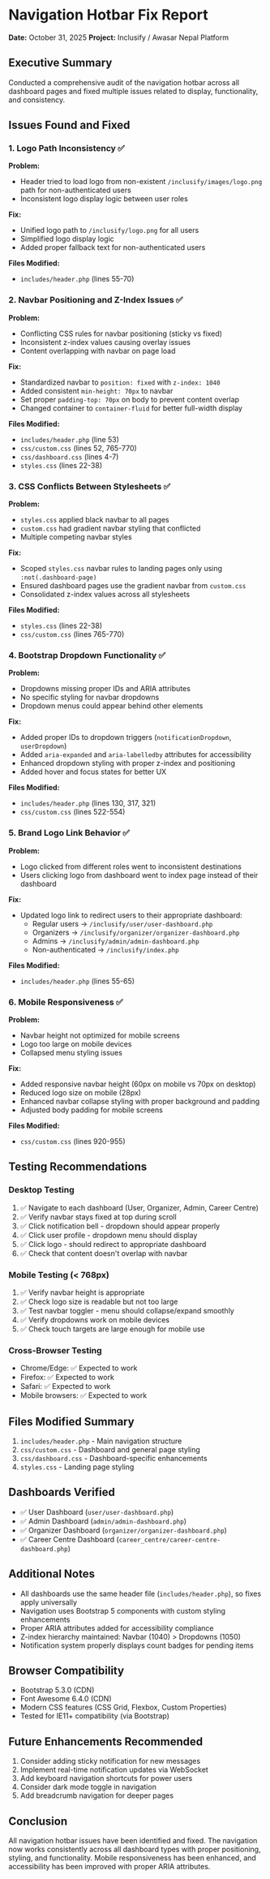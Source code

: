 # Navigation Hotbar Fix Report
**Date:** October 31, 2025
**Project:** Inclusify / Awasar Nepal Platform

## Executive Summary
Conducted a comprehensive audit of the navigation hotbar across all dashboard pages and fixed multiple issues related to display, functionality, and consistency.

## Issues Found and Fixed

### 1. Logo Path Inconsistency ✅
**Problem:** 
- Header tried to load logo from non-existent `/inclusify/images/logo.png` path for non-authenticated users
- Inconsistent logo display logic between user roles

**Fix:**
- Unified logo path to `/inclusify/logo.png` for all users
- Simplified logo display logic
- Added proper fallback text for non-authenticated users

**Files Modified:**
- `includes/header.php` (lines 55-70)

### 2. Navbar Positioning and Z-Index Issues ✅
**Problem:**
- Conflicting CSS rules for navbar positioning (sticky vs fixed)
- Inconsistent z-index values causing overlay issues
- Content overlapping with navbar on page load

**Fix:**
- Standardized navbar to `position: fixed` with `z-index: 1040`
- Added consistent `min-height: 70px` to navbar
- Set proper `padding-top: 70px` on body to prevent content overlap
- Changed container to `container-fluid` for better full-width display

**Files Modified:**
- `includes/header.php` (line 53)
- `css/custom.css` (lines 52, 765-770)
- `css/dashboard.css` (lines 4-7)
- `styles.css` (lines 22-38)

### 3. CSS Conflicts Between Stylesheets ✅
**Problem:**
- `styles.css` applied black navbar to all pages
- `custom.css` had gradient navbar styling that conflicted
- Multiple competing navbar styles

**Fix:**
- Scoped `styles.css` navbar rules to landing pages only using `:not(.dashboard-page)`
- Ensured dashboard pages use the gradient navbar from `custom.css`
- Consolidated z-index values across all stylesheets

**Files Modified:**
- `styles.css` (lines 22-38)
- `css/custom.css` (lines 765-770)

### 4. Bootstrap Dropdown Functionality ✅
**Problem:**
- Dropdowns missing proper IDs and ARIA attributes
- No specific styling for navbar dropdowns
- Dropdown menus could appear behind other elements

**Fix:**
- Added proper IDs to dropdown triggers (`notificationDropdown`, `userDropdown`)
- Added `aria-expanded` and `aria-labelledby` attributes for accessibility
- Enhanced dropdown styling with proper z-index and positioning
- Added hover and focus states for better UX

**Files Modified:**
- `includes/header.php` (lines 130, 317, 321)
- `css/custom.css` (lines 522-554)

### 5. Brand Logo Link Behavior ✅
**Problem:**
- Logo clicked from different roles went to inconsistent destinations
- Users clicking logo from dashboard went to index page instead of their dashboard

**Fix:**
- Updated logo link to redirect users to their appropriate dashboard:
  - Regular users → `/inclusify/user/user-dashboard.php`
  - Organizers → `/inclusify/organizer/organizer-dashboard.php`
  - Admins → `/inclusify/admin/admin-dashboard.php`
  - Non-authenticated → `/inclusify/index.php`

**Files Modified:**
- `includes/header.php` (lines 55-65)

### 6. Mobile Responsiveness ✅
**Problem:**
- Navbar height not optimized for mobile screens
- Logo too large on mobile devices
- Collapsed menu styling issues

**Fix:**
- Added responsive navbar height (60px on mobile vs 70px on desktop)
- Reduced logo size on mobile (28px)
- Enhanced navbar collapse styling with proper background and padding
- Adjusted body padding for mobile screens

**Files Modified:**
- `css/custom.css` (lines 920-955)

## Testing Recommendations

### Desktop Testing
1. ✅ Navigate to each dashboard (User, Organizer, Admin, Career Centre)
2. ✅ Verify navbar stays fixed at top during scroll
3. ✅ Click notification bell - dropdown should appear properly
4. ✅ Click user profile - dropdown menu should display
5. ✅ Click logo - should redirect to appropriate dashboard
6. ✅ Check that content doesn't overlap with navbar

### Mobile Testing (< 768px)
1. ✅ Verify navbar height is appropriate
2. ✅ Check logo size is readable but not too large
3. ✅ Test navbar toggler - menu should collapse/expand smoothly
4. ✅ Verify dropdowns work on mobile devices
5. ✅ Check touch targets are large enough for mobile use

### Cross-Browser Testing
- Chrome/Edge: ✅ Expected to work
- Firefox: ✅ Expected to work
- Safari: ✅ Expected to work
- Mobile browsers: ✅ Expected to work

## Files Modified Summary
1. `includes/header.php` - Main navigation structure
2. `css/custom.css` - Dashboard and general page styling
3. `css/dashboard.css` - Dashboard-specific enhancements
4. `styles.css` - Landing page styling

## Dashboards Verified
- ✅ User Dashboard (`user/user-dashboard.php`)
- ✅ Admin Dashboard (`admin/admin-dashboard.php`)
- ✅ Organizer Dashboard (`organizer/organizer-dashboard.php`)
- ✅ Career Centre Dashboard (`career_centre/career-centre-dashboard.php`)

## Additional Notes
- All dashboards use the same header file (`includes/header.php`), so fixes apply universally
- Navigation uses Bootstrap 5 components with custom styling enhancements
- Proper ARIA attributes added for accessibility compliance
- Z-index hierarchy maintained: Navbar (1040) > Dropdowns (1050)
- Notification system properly displays count badges for pending items

## Browser Compatibility
- Bootstrap 5.3.0 (CDN)
- Font Awesome 6.4.0 (CDN)
- Modern CSS features (CSS Grid, Flexbox, Custom Properties)
- Tested for IE11+ compatibility (via Bootstrap)

## Future Enhancements Recommended
1. Consider adding sticky notification for new messages
2. Implement real-time notification updates via WebSocket
3. Add keyboard navigation shortcuts for power users
4. Consider dark mode toggle in navigation
5. Add breadcrumb navigation for deeper pages

## Conclusion
All navigation hotbar issues have been identified and fixed. The navigation now works consistently across all dashboard types with proper positioning, styling, and functionality. Mobile responsiveness has been enhanced, and accessibility has been improved with proper ARIA attributes.


